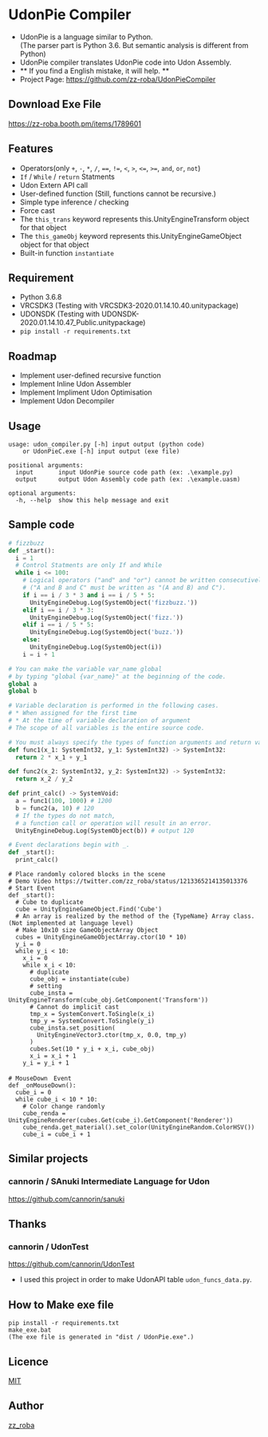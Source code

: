 UdonPie Compiler
====

* UdonPie is a language similar to Python.\
(The parser part is Python 3.6. But semantic analysis is different from Python)
* UdonPie compiler translates UdonPie code into Udon Assembly.
* ** If you find a English mistake, it will help. **
* Project Page: https://github.com/zz-roba/UdonPieCompiler

## Download Exe File
https://zz-roba.booth.pm/items/1789601


## Features
* Operators(only `+`, `-`, `*`, `/`, `==`, `!=`, `<`, `>`, `<=`, `>=`, `and`, `or`, `not`)
* `If` / `While` / `return` Statments
* Udon Extern API call
* User-defined function
  (Still, functions cannot be recursive.)
* Simple type inference / checking
* Force cast
* The `this_trans` keyword represents this.UnityEngineTransform object for that object
* The `this_gameObj` keyword represents this.UnityEngineGameObject object for that object
* Built-in function `instantiate`


## Requirement
* Python 3.6.8
* VRCSDK3 (Testing with VRCSDK3-2020.01.14.10.40.unitypackage)
* UDONSDK (Testing with UDONSDK-2020.01.14.10.47_Public.unitypackage)
* `pip install -r requirements.txt`

## Roadmap
* Implement user-defined recursive function
* Implement Inline Udon Assembler
* Implement Impliment Udon Optimisation
* Implement Udon Decompiler

## Usage
```
usage: udon_compiler.py [-h] input output (python code)
    or UdonPieC.exe [-h] input output (exe file)

positional arguments:
  input       input UdonPie source code path (ex: .\example.py)
  output      output Udon Assembly code path (ex: .\example.uasm)

optional arguments:
  -h, --help  show this help message and exit
```

## Sample code
``` py
# fizzbuzz
def _start():
  i = 1
  # Control Statments are only If and While
  while i <= 100:
    # Logical operators ("and" and "or") cannot be written consecutively
    # ("A and B and C" must be written as "(A and B) and C").
    if i == i / 3 * 3 and i == i / 5 * 5:
      UnityEngineDebug.Log(SystemObject('fizzbuzz.'))
    elif i == i / 3 * 3:
      UnityEngineDebug.Log(SystemObject('fizz.'))
    elif i == i / 5 * 5:
      UnityEngineDebug.Log(SystemObject('buzz.'))
    else:
      UnityEngineDebug.Log(SystemObject(i))
    i = i + 1
```


```py
# You can make the variable var_name global
# by typing "global {var_name}" at the beginning of the code.
global a
global b

# Variable declaration is performed in the following cases.
# * When assigned for the first time
# * At the time of variable declaration of argument
# The scope of all variables is the entire source code.

# You must always specify the types of function arguments and return values.
def func1(x_1: SystemInt32, y_1: SystemInt32) -> SystemInt32:
  return 2 * x_1 + y_1

def func2(x_2: SystemInt32, y_2: SystemInt32) -> SystemInt32:
  return x_2 / y_2

def print_calc() -> SystemVoid:
  a = func1(100, 1000) # 1200
  b = func2(a, 10) # 120
  # If the types do not match,
  # a function call or operation will result in an error.
  UnityEngineDebug.Log(SystemObject(b)) # output 120

# Event declarations begin with _.
def _start():
  print_calc()
```

```
# Place randomly colored blocks in the scene
# Demo Video https://twitter.com/zz_roba/status/1213365214135013376
# Start Event
def _start():
  # Cube to duplicate
  cube = UnityEngineGameObject.Find('Cube')
  # An array is realized by the method of the {TypeName} Array class. (Not implemented at language level)
  # Make 10x10 size GameObjectArray Object
  cubes = UnityEngineGameObjectArray.ctor(10 * 10)
  y_i = 0
  while y_i < 10:
    x_i = 0
    while x_i < 10:
      # duplicate
      cube_obj = instantiate(cube)
      # setting
      cube_insta = UnityEngineTransform(cube_obj.GetComponent('Transform'))
      # Cannot do implicit cast
      tmp_x = SystemConvert.ToSingle(x_i)
      tmp_y = SystemConvert.ToSingle(y_i)
      cube_insta.set_position(
        UnityEngineVector3.ctor(tmp_x, 0.0, tmp_y)
      )
      cubes.Set(10 * y_i + x_i, cube_obj)
      x_i = x_i + 1
    y_i = y_i + 1 

# MouseDown　Event
def _onMouseDown():
  cube_i = 0
  while cube_i < 10 * 10:
    # Color change randomly
    cube_renda = UnityEngineRenderer(cubes.Get(cube_i).GetComponent('Renderer'))
    cube_renda.get_material().set_color(UnityEngineRandom.ColorHSV())
    cube_i = cube_i + 1 

```


## Similar projects

### cannorin / SAnuki Intermediate Language for Udon
https://github.com/cannorin/sanuki

## Thanks
### cannorin / UdonTest
https://github.com/cannorin/UdonTest
* I used this project in order to make UdonAPI table `udon_funcs_data.py`.


## How to Make exe file
```
pip install -r requirements.txt
make_exe.bat
(The exe file is generated in "dist / UdonPie.exe".)
```

## Licence

[MIT](https://github.com/tcnksm/tool/blob/master/LICENCE)

## Author

[zz_roba](https://github.com/tcnksm)

